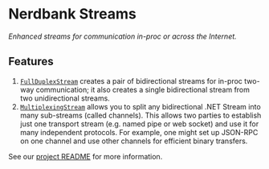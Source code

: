 # Nerdbank Streams

*Enhanced streams for communication in-proc or across the Internet.*

## Features

1. [`FullDuplexStream`](../../doc/FullDuplexStream.md) creates a pair of bidirectional streams for
   in-proc two-way communication; it also creates a single bidirectional stream from two
   unidirectional streams.
1. [`MultiplexingStream`](../../doc/MultiplexingStream.md) allows you to split any bidirectional
   .NET Stream into many sub-streams (called channels). This allows two parties to establish
   just one transport stream (e.g. named pipe or web socket) and use it for many independent
   protocols. For example, one might set up JSON-RPC on one channel and use other channels for
   efficient binary transfers.

See our [project README][GitHubREADME] for more information.

[GitHubREADME]: https://github.com/AArnott/Nerdbank.Streams/blob/master/README.md
